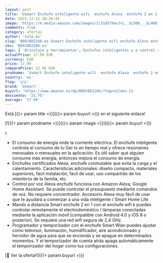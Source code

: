 ```yaml
---
layout: post
title: 'Usmart Enchufe inteligente wifi  enchufe Alexa  enchufe 2 en 1  medición de consumo de energía con mando a distancia  temporizador  funciona con Alexa Google Home  solo 2 4 GHz WiFi  Blanco'
date: 2021-12-12 20:29:44
image: 'https://m.media-amazon.com/images/I/31dSfXmvJrL._SL500_._SL400_.jpg'
comments: true
category: ofertas
author: 'tole.es'
slug: 'B09J8DZ166-es Usmart Enchufe inteligente wifi enchufe Alexa enchufe 2 en...'
sku: 'B09J8DZ166-es'
tags: [ 'Bricolaje y herramientas','Enchufes inteligentes y a control remoto','Enchufes y accesorios','Instalación eléctrica','alexa','enchufe','google','home','inteligente','usmart', ]
actualPrice: 17.99 EUR
currency: EUR
price: 17.99
comparePrice: 22.99 EUR
prodname: 'Usmart Enchufe inteligente wifi  enchufe Alexa  enchufe 2 en 1  medición de consumo de energía con mando a distancia  temporizador  funciona con Alexa Google Home  solo 2 4 GHz WiFi  Blanco'
country: 'es'
flag: '🇪🇸'
brand: 'Usmart'
buyurl: 'https://www.amazon.es/dp/B09J8DZ166/?tag=tolees-21'
descuento: '21.75'
average: '17.99'
---
```


Está [{{< param title >}}]({{< param buyurl >}}) en el siguiente enlace!

[![{{< param prodname >}}]({{< param image >}})]({{< param buyurl >}})

ℹ️:

- El consumo de energía mide la corriente eléctrica. El enchufe inteligente controla el consumo de tu Ger ts en tiempo real y ofrece resúmenes mensuales o mensuales en la aplicación. Es útil saber qué alguien consume más energía, entonces mejora el consumo de energía.
- Enchufes certificados Alexa, enchufe conmutable que evita la carga y el calentamiento. Características adicionales: diseño compacto, materiales superiores, fácil instalación, fácil de usar, uso compartido de los miembros de la familia, etc.
- Control por voz Alexa enchufe funciona con Amazon Alexa, Google Home Assistant. Se puede controlar el presupuesto mediante comandos de voz. No requiere concentrador. Accesorio Alexa muy fácil de usar que te ayudará a comenzar a una vida inteligente / Smart Home Life
- Mando a distancia Smart enchufe 2 en 1 con el enchufe wifi k puedes controlar remotamente el electrodoméstico / lámparas conectadas mediante la aplicación móvil (compatible con Android 4.0 y iOS 8 o posterior). Se requiere una red wifi segura de 2,4 GHz.
- Programador y temporizador con el enchufe Smart Wlan puedes ajustar como televisor, iluminación, humidificador, aire acondicionado y hervidor de agua para que se encienda y se apague en determinados momentos. Y el temporizador de cuenta atrás apaga automáticamente el temporizador del hogar como tus configuraciones.

[🛒 Ver la oferta!!]({{< param buyurl >}})

